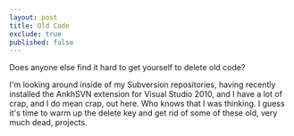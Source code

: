 ```yaml
---
layout: post
title: Old Code
exclude: true
published: false
---
```


Does anyone else find it hard to get yourself to delete old code?

I'm looking around inside of my Subversion repositories, having recently installed the AnkhSVN extension for Visual Studio 2010, and I have a lot of crap, and I do mean crap, out here. Who knows that I was thinking. I guess it's time to warm up the delete key and get rid of some of these old, very much dead, projects.